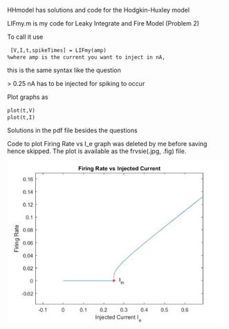 HHmodel has solutions and code for the Hodgkin-Huxley model 

LIFmy.m is my code for Leaky Integrate and Fire Model (Problem 2) 

To call it use
```
 [V,I,t,spikeTimes] = LIFmy(amp) 
%where amp is the current you want to inject in nA,
```
this is the same syntax like the question 

&gt; 0.25 nA has to be injected for spiking to occur

Plot graphs as 
```
plot(t,V)
plot(t,I)
```
Solutions in the pdf file besides the questions 

Code to plot Firing Rate vs I_e graph was deleted by me before saving hence skipped. The plot is available as the frvsie(.jpg, .fig) file. 

<img src="./frvsie.jpg" alt=" Firing Rate vs I_e Graph" width="500"/>
